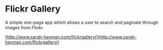 Flickr Gallery
=============

A simple one-page app which allows a user to search and paginate through images from Flickr.

[http://www.sarah-hayman.com/flickrgallery/](http://www.sarah-hayman.com/flickrgallery/)
